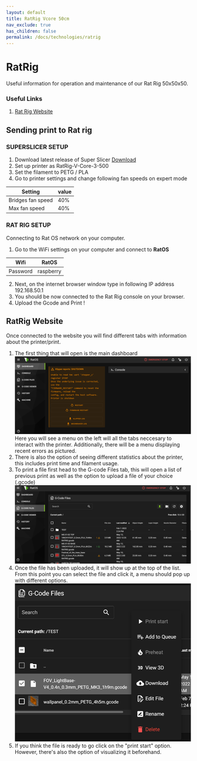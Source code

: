 ```yaml
---
layout: default
title: RatRig Vcore 50cm 
nav_exclude: true
has_children: false
permalink: /docs/technologies/ratrig
---
```

# RatRig

Useful information for operation and maintenance of our Rat Rig 50x50x50.

### Useful Links
1. [Rat Rig Website](https://ratrig.com/3d-printers/rat-rig-kits/v-core-3.html)

## Sending print to Rat rig
### SUPERSLICER SETUP
1. Download latest release of Super Slicer [Download](https://ratrig.com/3d-printers/rat-rig-kits/v-core-3.html)
2. Set up printer as RatRig-V-Core-3-500
3. Set the filament to PETG / PLA
4. Go to printer settings and change following fan speeds on expert mode

| Setting  | value |
| ----------------- | -- |
| Bridges fan speed    | 40% |
| Max fan speed     | 40% |

### RAT RIG SETUP
Connecting to Rat OS network on your computer.
1. Go to the WiFi settings on your computer and connect to **RatOS**
 
| Wifi       | RatOS        |
| ---------- | ------------ |
| Password   | raspberry    |

2. Next, on the internet browser window type in following IP address
192.168.50.1
3. You should be now connected to the Rat Rig console on your browser.
4. Upload the Gcode and Print !

## RatRig Website
Once connected to the website you will find different tabs with information about the printer/print.  
1. The first thing that will open is the main dashboard
![Main Dashboard](https://github.com/Porti032/labwiki/blob/679a50ddd35b30bfd5dbee45729b72dc9996ca7f/assets/images/RatRig_Dashboard.png "main dashboard")
Here you will see a menu on the left will all the tabs neccesary to interact with the printer. Additionally, there will be a menu displaying recent errors as pictured.
2. There is also the option of seeing different statistics about the printer, this includes print time and filament usage.  
3. To print a file first head to the G-code Files tab, this will open a list of previous print as well as the option to upload a file of your choice (.gcode)  
![Gcode-Files](https://github.com/Porti032/labwiki/blob/679a50ddd35b30bfd5dbee45729b72dc9996ca7f/assets/images/RatRig_GcodeFiles.png "G-code files")
4. Once the file has been uploaded, it will show up at the top of the list. From this point you can select the file and click it, a menu should pop up with different options.  
![Gcode-Menu](https://github.com/Porti032/labwiki/blob/679a50ddd35b30bfd5dbee45729b72dc9996ca7f/assets/images/RatRif_FilesMenu.png "G-code Option Menu")
5. If you think the file is ready to go click on the "print start" option. However, there's also the option of visualizing it beforehand.

